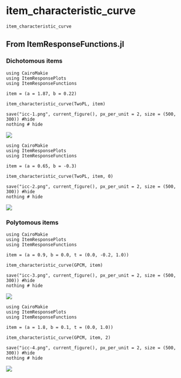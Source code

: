 # item\_characteristic\_curve

```@docs; canonical=false
item_characteristic_curve
```

## From ItemResponseFunctions.jl
### Dichotomous items
```@example icc-1
using CairoMakie
using ItemResponsePlots
using ItemResponseFunctions

item = (a = 1.87, b = 0.22)

item_characteristic_curve(TwoPL, item)

save("icc-1.png", current_figure(), px_per_unit = 2, size = (500, 300)) #hide
nothing # hide
```

![](icc-1.png)

```@example icc-2
using CairoMakie
using ItemResponsePlots
using ItemResponseFunctions

item = (a = 0.65, b = -0.3)

item_characteristic_curve(TwoPL, item, 0)

save("icc-2.png", current_figure(), px_per_unit = 2, size = (500, 300)) #hide
nothing # hide
```

![](icc-2.png)

### Polytomous items
```@example icc-3
using CairoMakie
using ItemResponsePlots
using ItemResponseFunctions

item = (a = 0.9, b = 0.0, t = (0.0, -0.2, 1.0))

item_characteristic_curve(GPCM, item)

save("icc-3.png", current_figure(), px_per_unit = 2, size = (500, 300)) #hide
nothing # hide
```

![](icc-3.png)

```@example icc-4
using CairoMakie
using ItemResponsePlots
using ItemResponseFunctions

item = (a = 1.8, b = 0.1, t = (0.0, 1.0))

item_characteristic_curve(GPCM, item, 2)

save("icc-4.png", current_figure(), px_per_unit = 2, size = (500, 300)) #hide
nothing # hide
```

![](icc-4.png)
